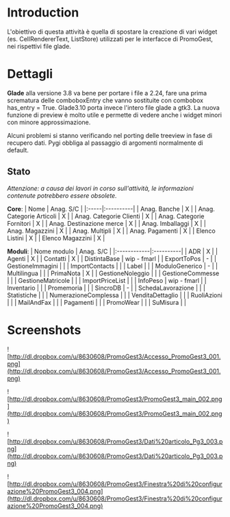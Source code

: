 # Introduction #

L'obiettivo di questa attività è quella di spostare la creazione di vari widget (es. CellRendererText, ListStore) utilizzati per le interfacce di PromoGest, nei rispettivi file glade.

# Dettagli #

**Glade** alla versione 3.8 va bene per portare i file a 2.24, fare una prima scrematura delle comboboxEntry che vanno sostituite con combobox has\_entry = True.
Glade3.10 porta invece l'intero file glade a gtk3. La nuova funzione di preview è molto utile e permette di vedere anche i widget minori con minore approssimazione.

Alcuni problemi si stanno verificando nel porting delle treeview in fase di recupero dati. Pygi obbliga al passaggio di argomenti normalmente di default.

## Stato ##

_Attenzione: a causa dei lavori in corso sull'attività, le informazioni contenute potrebbero essere obsolete._

**Core**:
| Nome | Anag. S/C |
|:-----|:----------|
| Anag. Banche | X |
| Anag. Categorie Articoli | X |
| Anag. Categorie Clienti | X |
| Anag. Categorie Fornitori | X |
| Anag. Destinazione merce | X |
| Anag. Imballaggi | X |
| Anag. Magazzini | X |
| Anag. Multipli | X |
| Anag. Pagamenti | X |
| Elenco Listini | X |
| Elenco Magazzini | X |

**Moduli**:
| Nome modulo | Anag. S/C |
|:------------|:----------|
| ADR | X |
| Agenti | X |
| Contatti | X |
| DistintaBase | wip - fmarl |
| ExportToPos | - |
| GestioneImmagini |  |
| ImportContacts |  |
| Label |  |
| ModuloGenerico | - |
| Multilingua |  |
| PrimaNota | X |
| GestioneNoleggio |  |
| GestioneCommesse |  |
| GestioneMatricole |  |
| ImportPriceList |  |
| InfoPeso | wip - fmarl |
| Inventario |  |
| Promemoria |  |
| SincroDB | - |
| SchedaLavorazione |  |
| Statistiche |  |
| NumerazioneComplessa |  |
| VenditaDettaglio |  |
| RuoliAzioni |  |
| MailAndFax |  |
| Pagamenti |  |
| PromoWear |  |
| SuMisura |  |

# Screenshots #

![http://dl.dropbox.com/u/8630608/PromoGest3/Accesso_PromoGest3_001.png](http://dl.dropbox.com/u/8630608/PromoGest3/Accesso_PromoGest3_001.png)

![http://dl.dropbox.com/u/8630608/PromoGest3/PromoGest3_main_002.png](http://dl.dropbox.com/u/8630608/PromoGest3/PromoGest3_main_002.png)

![http://dl.dropbox.com/u/8630608/PromoGest3/Dati%20articolo_Pg3_003.png](http://dl.dropbox.com/u/8630608/PromoGest3/Dati%20articolo_Pg3_003.png)

![http://dl.dropbox.com/u/8630608/PromoGest3/Finestra%20di%20configurazione%20PromoGest3_004.png](http://dl.dropbox.com/u/8630608/PromoGest3/Finestra%20di%20configurazione%20PromoGest3_004.png)